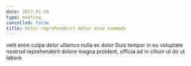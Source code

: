 ```yaml
---
date: 2017-01-29
type: meeting
cancelled: false
title: dolor reprehenderit dolor esse commodo
---
```

velit enim culpa dolor ullamco nulla ex dolor Duis tempor in eu voluptate nostrud reprehenderit dolore magna proident, officia ad in cillum ut do ut labore